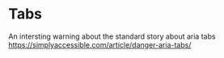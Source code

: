 # Tabs

An intersting warning about the standard story about aria tabs https://simplyaccessible.com/article/danger-aria-tabs/